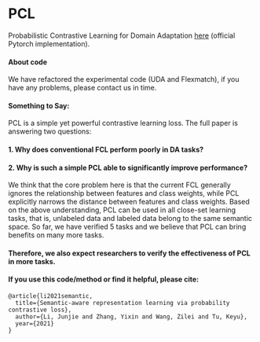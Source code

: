 # PCL
Probabilistic Contrastive Learning for Domain Adaptation [here](https://arxiv.org/abs/2111.06021) (official Pytorch implementation). 

#### About code

We have refactored the experimental code (UDA and Flexmatch), if you have any problems, please contact us in time.

#### Something to Say:

PCL is a simple yet powerful contrastive learning loss. The full paper is answering two questions:

#### 1. Why does conventional FCL perform poorly in DA tasks?

#### 2. Why is such a simple PCL able to significantly improve performance?

We think that the core problem here is that the current FCL generally ignores the relationship between features and class weights, while PCL explicitly narrows the distance between features and class weights. Based on the above understanding, PCL can be used in all close-set learning tasks, that is, unlabeled data and labeled data belong to the same semantic space. So far, we have verified 5 tasks and we believe that PCL can bring benefits on many more tasks.
#### Therefore, we also expect researchers to verify the effectiveness of PCL in more tasks.


#### If you use this code/method or find it helpful, please cite:

```
@article{li2021semantic,
  title={Semantic-aware representation learning via probability contrastive loss},
  author={Li, Junjie and Zhang, Yixin and Wang, Zilei and Tu, Keyu},
  year={2021}
}
```


 
